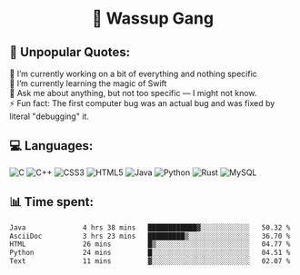 <h1 align="center">👋 Wassup Gang</h2>

## 💬 Unpopular Quotes:
🔭 I’m currently working on a bit of everything and nothing specific<br>
🌱 I’m currently learning the magic of Swift<br>
💬 Ask me about anything, but not too specific — I might not know.<br>
⚡ Fun fact: The first computer bug was an actual bug and was fixed by literal "debugging" it.<br>


## 💻 Languages:
![C](https://img.shields.io/badge/c-%2300599C.svg?style=for-the-badge&logo=c&logoColor=white) 
![C++](https://img.shields.io/badge/c++-%2300599C.svg?style=for-the-badge&logo=c%2B%2B&logoColor=white) 
![CSS3](https://img.shields.io/badge/css3-%231572B6.svg?style=for-the-badge&logo=css3&logoColor=white) 
![HTML5](https://img.shields.io/badge/html5-%23E34F26.svg?style=for-the-badge&logo=html5&logoColor=white) 
![Java](https://img.shields.io/badge/java-%23ED8B00.svg?style=for-the-badge&logo=openjdk&logoColor=white) 
![Python](https://img.shields.io/badge/python-3670A0?style=for-the-badge&logo=python&logoColor=ffdd54) 
![Rust](https://img.shields.io/badge/rust-%23000000.svg?style=for-the-badge&logo=rust&logoColor=white) 
![MySQL](https://img.shields.io/badge/mysql-4479A1.svg?style=for-the-badge&logo=mysql&logoColor=white)

## 📊 Time spent:
<!--START_SECTION:waka-->

```txt
Java              4 hrs 38 mins   ████████████▓░░░░░░░░░░░░   50.32 %
AsciiDoc          3 hrs 23 mins   █████████▒░░░░░░░░░░░░░░░   36.70 %
HTML              26 mins         █▒░░░░░░░░░░░░░░░░░░░░░░░   04.77 %
Python            24 mins         █░░░░░░░░░░░░░░░░░░░░░░░░   04.51 %
Text              11 mins         ▓░░░░░░░░░░░░░░░░░░░░░░░░   02.07 %
```

<!--END_SECTION:waka-->

<!-- Proudly created with GPRM ( https://gprm.itsvg.in ) -->
